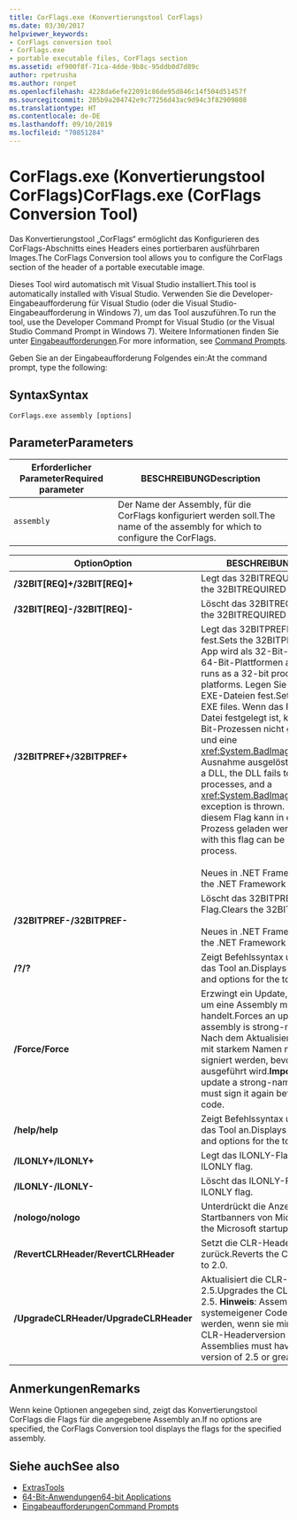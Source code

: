 ```yaml
---
title: CorFlags.exe (Konvertierungstool CorFlags)
ms.date: 03/30/2017
helpviewer_keywords:
- CorFlags conversion tool
- CorFlags.exe
- portable executable files, CorFlags section
ms.assetid: ef900f8f-71ca-4dde-9b8c-95ddb0d7d89c
author: rpetrusha
ms.author: ronpet
ms.openlocfilehash: 4228da6efe22091c86de95d846c14f504d51457f
ms.sourcegitcommit: 205b9a204742e9c77256d43ac9d94c3f82909808
ms.translationtype: HT
ms.contentlocale: de-DE
ms.lasthandoff: 09/10/2019
ms.locfileid: "70851284"
---
```

# <a name="corflagsexe-corflags-conversion-tool"></a><span data-ttu-id="3cc21-102">CorFlags.exe (Konvertierungstool CorFlags)</span><span class="sxs-lookup"><span data-stu-id="3cc21-102">CorFlags.exe (CorFlags Conversion Tool)</span></span>
<span data-ttu-id="3cc21-103">Das Konvertierungstool „CorFlags“ ermöglicht das Konfigurieren des CorFlags-Abschnitts eines Headers eines portierbaren ausführbaren Images.</span><span class="sxs-lookup"><span data-stu-id="3cc21-103">The CorFlags Conversion tool allows you to configure the CorFlags section of the header of a portable executable image.</span></span>  
  
 <span data-ttu-id="3cc21-104">Dieses Tool wird automatisch mit Visual Studio installiert.</span><span class="sxs-lookup"><span data-stu-id="3cc21-104">This tool is automatically installed with Visual Studio.</span></span> <span data-ttu-id="3cc21-105">Verwenden Sie die Developer-Eingabeaufforderung für Visual Studio (oder die Visual Studio-Eingabeaufforderung in Windows 7), um das Tool auszuführen.</span><span class="sxs-lookup"><span data-stu-id="3cc21-105">To run the tool, use the Developer Command Prompt for Visual Studio (or the Visual Studio Command Prompt in Windows 7).</span></span> <span data-ttu-id="3cc21-106">Weitere Informationen finden Sie unter [Eingabeaufforderungen](../../../docs/framework/tools/developer-command-prompt-for-vs.md).</span><span class="sxs-lookup"><span data-stu-id="3cc21-106">For more information, see [Command Prompts](../../../docs/framework/tools/developer-command-prompt-for-vs.md).</span></span>  
  
 <span data-ttu-id="3cc21-107">Geben Sie an der Eingabeaufforderung Folgendes ein:</span><span class="sxs-lookup"><span data-stu-id="3cc21-107">At the command prompt, type the following:</span></span>  
  
## <a name="syntax"></a><span data-ttu-id="3cc21-108">Syntax</span><span class="sxs-lookup"><span data-stu-id="3cc21-108">Syntax</span></span>  
  
```console  
CorFlags.exe assembly [options]  
```  
  
## <a name="parameters"></a><span data-ttu-id="3cc21-109">Parameter</span><span class="sxs-lookup"><span data-stu-id="3cc21-109">Parameters</span></span>  
  
|<span data-ttu-id="3cc21-110">Erforderlicher Parameter</span><span class="sxs-lookup"><span data-stu-id="3cc21-110">Required parameter</span></span>|<span data-ttu-id="3cc21-111">BESCHREIBUNG</span><span class="sxs-lookup"><span data-stu-id="3cc21-111">Description</span></span>|  
|------------------------|-----------------|  
|`assembly`|<span data-ttu-id="3cc21-112">Der Name der Assembly, für die CorFlags konfiguriert werden soll.</span><span class="sxs-lookup"><span data-stu-id="3cc21-112">The name of the assembly for which to configure the CorFlags.</span></span>|  
  
|<span data-ttu-id="3cc21-113">Option</span><span class="sxs-lookup"><span data-stu-id="3cc21-113">Option</span></span>|<span data-ttu-id="3cc21-114">BESCHREIBUNG</span><span class="sxs-lookup"><span data-stu-id="3cc21-114">Description</span></span>|  
|------------|-----------------|  
|<span data-ttu-id="3cc21-115">**/32BIT[REQ]+**</span><span class="sxs-lookup"><span data-stu-id="3cc21-115">**/32BIT[REQ]+**</span></span>|<span data-ttu-id="3cc21-116">Legt das 32BITREQUIRED-Flag fest.</span><span class="sxs-lookup"><span data-stu-id="3cc21-116">Sets the 32BITREQUIRED flag.</span></span>|  
|<span data-ttu-id="3cc21-117">**/32BIT[REQ]-**</span><span class="sxs-lookup"><span data-stu-id="3cc21-117">**/32BIT[REQ]-**</span></span>|<span data-ttu-id="3cc21-118">Löscht das 32BITREQUIRED-Flag.</span><span class="sxs-lookup"><span data-stu-id="3cc21-118">Clears the 32BITREQUIRED flag.</span></span>|  
|<span data-ttu-id="3cc21-119">**/32BITPREF+**</span><span class="sxs-lookup"><span data-stu-id="3cc21-119">**/32BITPREF+**</span></span>|<span data-ttu-id="3cc21-120">Legt das 32BITPREFERRED-Flag fest.</span><span class="sxs-lookup"><span data-stu-id="3cc21-120">Sets the 32BITPREFERRED flag.</span></span> <span data-ttu-id="3cc21-121">Die App wird als 32-Bit-Prozess sogar auf 64-Bit-Plattformen ausgeführt.</span><span class="sxs-lookup"><span data-stu-id="3cc21-121">The app runs as a 32-bit process even on 64-bit platforms.</span></span> <span data-ttu-id="3cc21-122">Legen Sie dieses Flag nur auf EXE-Dateien fest.</span><span class="sxs-lookup"><span data-stu-id="3cc21-122">Set this flag only on EXE files.</span></span> <span data-ttu-id="3cc21-123">Wenn das Flag auf eine DLL-Datei festgelegt ist, kann die DLL in 64-Bit-Prozessen nicht geladen werden und eine <xref:System.BadImageFormatException>-Ausnahme ausgelöst.</span><span class="sxs-lookup"><span data-stu-id="3cc21-123">If the flag is set on a DLL, the DLL fails to load in 64-bit processes, and a <xref:System.BadImageFormatException> exception is thrown.</span></span> <span data-ttu-id="3cc21-124">Eine EXE-Datei mit diesem Flag kann in einem 64-Bit-Prozess geladen werden.</span><span class="sxs-lookup"><span data-stu-id="3cc21-124">An EXE file with this flag can be loaded into a 64-bit process.</span></span><br /><br /> <span data-ttu-id="3cc21-125">Neues in .NET Framework 4.5.</span><span class="sxs-lookup"><span data-stu-id="3cc21-125">New in the .NET Framework 4.5.</span></span>|  
|<span data-ttu-id="3cc21-126">**/32BITPREF-**</span><span class="sxs-lookup"><span data-stu-id="3cc21-126">**/32BITPREF-**</span></span>|<span data-ttu-id="3cc21-127">Löscht das 32BITPREFERRED-Flag.</span><span class="sxs-lookup"><span data-stu-id="3cc21-127">Clears the 32BITPREFERRED flag.</span></span><br /><br /> <span data-ttu-id="3cc21-128">Neues in .NET Framework 4.5.</span><span class="sxs-lookup"><span data-stu-id="3cc21-128">New in the .NET Framework 4.5.</span></span>|  
|<span data-ttu-id="3cc21-129">**/?**</span><span class="sxs-lookup"><span data-stu-id="3cc21-129">**/?**</span></span>|<span data-ttu-id="3cc21-130">Zeigt Befehlssyntax und Optionen für das Tool an.</span><span class="sxs-lookup"><span data-stu-id="3cc21-130">Displays command syntax and options for the tool.</span></span>|  
|<span data-ttu-id="3cc21-131">**/Force**</span><span class="sxs-lookup"><span data-stu-id="3cc21-131">**/Force**</span></span>|<span data-ttu-id="3cc21-132">Erzwingt ein Update, auch wenn es sich um eine Assembly mit starkem Namen handelt.</span><span class="sxs-lookup"><span data-stu-id="3cc21-132">Forces an update even if the assembly is strong-named.</span></span> <span data-ttu-id="3cc21-133">**Wichtig:**  Nach dem Aktualisieren einer Assembly mit starkem Namen muss diese erneut signiert werden, bevor ihr Code ausgeführt wird.</span><span class="sxs-lookup"><span data-stu-id="3cc21-133">**Important:**  If you update a strong-named assembly, you must sign it again before executing its code.</span></span>|  
|<span data-ttu-id="3cc21-134">**/help**</span><span class="sxs-lookup"><span data-stu-id="3cc21-134">**/help**</span></span>|<span data-ttu-id="3cc21-135">Zeigt Befehlssyntax und Optionen für das Tool an.</span><span class="sxs-lookup"><span data-stu-id="3cc21-135">Displays command syntax and options for the tool.</span></span>|  
|<span data-ttu-id="3cc21-136">**/ILONLY+**</span><span class="sxs-lookup"><span data-stu-id="3cc21-136">**/ILONLY+**</span></span>|<span data-ttu-id="3cc21-137">Legt das ILONLY-Flag fest.</span><span class="sxs-lookup"><span data-stu-id="3cc21-137">Sets the ILONLY flag.</span></span>|  
|<span data-ttu-id="3cc21-138">**/ILONLY-**</span><span class="sxs-lookup"><span data-stu-id="3cc21-138">**/ILONLY-**</span></span>|<span data-ttu-id="3cc21-139">Löscht das ILONLY-Flag.</span><span class="sxs-lookup"><span data-stu-id="3cc21-139">Clears the ILONLY flag.</span></span>|  
|<span data-ttu-id="3cc21-140">**/nologo**</span><span class="sxs-lookup"><span data-stu-id="3cc21-140">**/nologo**</span></span>|<span data-ttu-id="3cc21-141">Unterdrückt die Anzeige des Startbanners von Microsoft.</span><span class="sxs-lookup"><span data-stu-id="3cc21-141">Suppresses the Microsoft startup banner display.</span></span>|  
|<span data-ttu-id="3cc21-142">**/RevertCLRHeader**</span><span class="sxs-lookup"><span data-stu-id="3cc21-142">**/RevertCLRHeader**</span></span>|<span data-ttu-id="3cc21-143">Setzt die CLR-Headerversion auf 2.0 zurück.</span><span class="sxs-lookup"><span data-stu-id="3cc21-143">Reverts the CLR header version to 2.0.</span></span>|  
|<span data-ttu-id="3cc21-144">**/UpgradeCLRHeader**</span><span class="sxs-lookup"><span data-stu-id="3cc21-144">**/UpgradeCLRHeader**</span></span>|<span data-ttu-id="3cc21-145">Aktualisiert die CLR-Headerversion auf 2.5.</span><span class="sxs-lookup"><span data-stu-id="3cc21-145">Upgrades the CLR header version to 2.5.</span></span> <span data-ttu-id="3cc21-146">**Hinweis**:  Assemblys können nur als systemeigener Code ausgeführt werden, wenn sie mindestens über die CLR-Headerversion 2.5 verfügen.</span><span class="sxs-lookup"><span data-stu-id="3cc21-146">**Note:**  Assemblies must have a CLR header version of 2.5 or greater to run natively.</span></span>|  
  
## <a name="remarks"></a><span data-ttu-id="3cc21-147">Anmerkungen</span><span class="sxs-lookup"><span data-stu-id="3cc21-147">Remarks</span></span>  
 <span data-ttu-id="3cc21-148">Wenn keine Optionen angegeben sind, zeigt das Konvertierungstool CorFlags die Flags für die angegebene Assembly an.</span><span class="sxs-lookup"><span data-stu-id="3cc21-148">If no options are specified, the CorFlags Conversion tool displays the flags for the specified assembly.</span></span>  
  
## <a name="see-also"></a><span data-ttu-id="3cc21-149">Siehe auch</span><span class="sxs-lookup"><span data-stu-id="3cc21-149">See also</span></span>

- [<span data-ttu-id="3cc21-150">Extras</span><span class="sxs-lookup"><span data-stu-id="3cc21-150">Tools</span></span>](../../../docs/framework/tools/index.md)
- [<span data-ttu-id="3cc21-151">64-Bit-Anwendungen</span><span class="sxs-lookup"><span data-stu-id="3cc21-151">64-bit Applications</span></span>](../../../docs/framework/64-bit-apps.md)
- [<span data-ttu-id="3cc21-152">Eingabeaufforderungen</span><span class="sxs-lookup"><span data-stu-id="3cc21-152">Command Prompts</span></span>](../../../docs/framework/tools/developer-command-prompt-for-vs.md)
